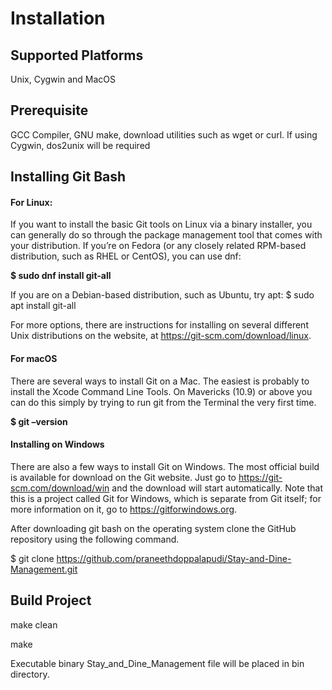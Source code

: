 # Installation

## Supported Platforms

Unix, Cygwin and MacOS

## Prerequisite

GCC Compiler, GNU make, download utilities such as wget or curl. If using Cygwin, dos2unix will be required

## Installing Git Bash

#### For Linux:
If you want to install the basic Git tools on Linux via a binary installer, you can generally do so through the package management tool that comes with your distribution. If you’re on Fedora (or any closely related RPM-based distribution, such as RHEL or CentOS), you can use dnf:

**$ sudo dnf install git-all**

If you are on a Debian-based distribution, such as Ubuntu, try apt:
$ sudo apt install git-all

For more options, there are instructions for installing on several different Unix distributions on the website, at https://git-scm.com/download/linux.

#### For macOS
There are several ways to install Git on a Mac. The easiest is probably to install the Xcode Command Line Tools. On Mavericks (10.9) or above you can do this simply by trying to run git from the Terminal the very first time.

**$ git –version**

#### Installing on Windows
There are also a few ways to install Git on Windows. The most official build is available for download on the Git website. Just go to https://git-scm.com/download/win and the download will start automatically. Note that this is a project called Git for Windows, which is separate from Git itself; for more information on it, go to https://gitforwindows.org.

 After downloading git bash on the operating system clone the GitHub repository using the following command.
  
  $ git clone https://github.com/praneethdoppalapudi/Stay-and-Dine-Management.git


## Build Project

make clean

make

Executable binary Stay_and_Dine_Management file will be placed in bin directory.
